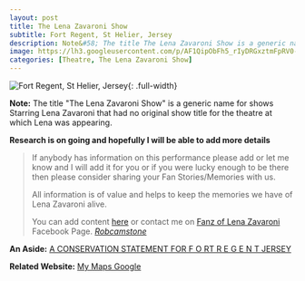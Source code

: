 ```yaml
---
layout: post
title: The Lena Zavaroni Show
subtitle: Fort Regent, St Helier, Jersey
description: Note&#58; The title The Lena Zavaroni Show is a generic name for shows Starring Lena Zavaroni that had no original show title for the theatre at which Lena was appearing.
image: https://lh3.googleusercontent.com/p/AF1QipObFh5_rIyDRGxztmFpRV0-VTkNSMetvsFfbDfX=s1600-h1018
categories: [Theatre, The Lena Zavaroni Show]
---
```


![Fort Regent, St Helier, Jersey](https://lh3.googleusercontent.com/p/AF1QipObFh5_rIyDRGxztmFpRV0-VTkNSMetvsFfbDfX=s1600-h1018){: .full-width}

**Note:** The title "The Lena Zavaroni Show" is a generic name for shows Starring Lena Zavaroni that had no original show title for the theatre at which Lena was appearing.

**Research is on going and hopefully I will be able to add more details**
> If anybody has information on this performance please add or let me know and I will add it for you or if you were lucky enough to be there then please consider sharing your Fan Stories/Memories with us.
>
> All information is of value and helps to keep the memories we have of Lena Zavaroni alive.
>
> You can add content [here](https://github.com/FanzOfLenaZavaroni/fanzoflenazavaroni.github.io) or contact me on [Fanz of Lena Zavaroni](https://www.facebook.com/fanzoflenazavaroni) Facebook Page.
<cite>[Robcamstone](https://m.me/fanzoflenazavaroni)</cite>

**An Aside:**
<span class="post-categories">[A CONSERVATION STATEMENT FOR F O RT R E G E N T JERSEY](https://www.gov.je/SiteCollectionDocuments/Government%20and%20administration/R%20Fort%20Regent%20Conservation%20Study%2020061001%20PH.pdf)</span>

**Related Website:**
<span class="post-categories">[My Maps Google](https://www.google.com/maps/d/u/0/viewer?mid=1D1D0ERV_FQMNb9XZzJ-J3yUlK8aI4vhI&ll=49.18087869999999%2C-2.1067932999999357&z=19)</span>

<style>
.dt-published {display: none;}
.post-meta:after {content: "3 & 4 July 1981";}
.height-adjust1 {width:auto; height:350px;}
.height-adjust2 {width:auto; height:307px;}
</style>
